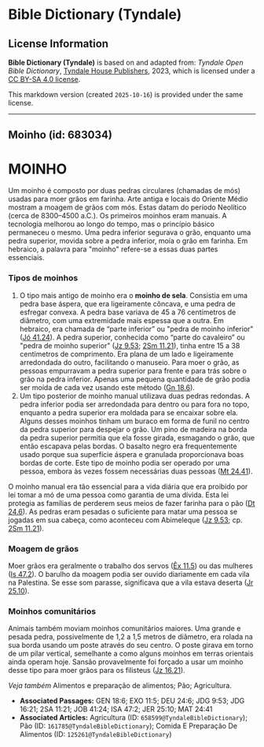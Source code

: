 # Bible Dictionary (Tyndale)

## License Information

**Bible Dictionary (Tyndale)** is based on and adapted from: _Tyndale Open Bible Dictionary_, [Tyndale House Publishers](https://tyndaleopenresources.com/), 2023, which is licensed under a [CC BY-SA 4.0 license](https://creativecommons.org/licenses/by-sa/4.0/legalcode.en).

This markdown version (created `2025-10-16`) is provided under the same license.



--------------------------------

## Moinho (id: 683034)

MOINHO
======

Um moinho é composto por duas pedras circulares (chamadas de mós) usadas para moer grãos em farinha. Arte antiga e locais do Oriente Médio mostram a moagem de grãos com mós. Estas datam do período Neolítico (cerca de 8300–4500 a.C.). Os primeiros moinhos eram manuais. A tecnologia melhorou ao longo do tempo, mas o princípio básico permaneceu o mesmo. Uma pedra inferior segurava o grão, enquanto uma pedra superior, movida sobre a pedra inferior, moía o grão em farinha. Em hebraico, a palavra para "moinho" refere\-se a essas duas partes essenciais.

### Tipos de moinhos

1. O tipo mais antigo de moinho era o **moinho de sela**. Consistia em uma pedra base áspera, que era ligeiramente côncava, e uma pedra de esfregar convexa. A pedra base variava de 45 a 76 centímetros de diâmetro, com uma extremidade mais espessa que a outra. Em hebraico, era chamada de “parte inferior” ou "pedra de moinho inferior" ([Jó 41\.24](https://ref.ly/Job41:24)). A pedra superior, conhecida como “parte do cavaleiro” ou "pedra de moinho superior" ([Jz 9\.53](https://ref.ly/Judg9:53); [2Sm 11\.21](https://ref.ly/2Sam11:21)), tinha entre 15 a 38 centímetros de comprimento. Era plana de um lado e ligeiramente arredondada do outro, facilitando o manuseio. Para moer o grão, as pessoas empurravam a pedra superior para frente e para trás sobre o grão na pedra inferior. Apenas uma pequena quantidade de grão podia ser moída de cada vez usando este método ([Gn 18\.6](https://ref.ly/Gen18:6)).
2. Um tipo posterior de moinho manual utilizava duas pedras redondas. A pedra inferior podia ser arredondada para dentro ou para fora no topo, enquanto a pedra superior era moldada para se encaixar sobre ela. Alguns desses moinhos tinham um buraco em forma de funil no centro da pedra superior para despejar o grão. Um pino de madeira na borda da pedra superior permitia que ela fosse girada, esmagando o grão, que então escapava pelas bordas. O basalto negro era frequentemente usado porque sua superfície áspera e granulada proporcionava boas bordas de corte. Este tipo de moinho podia ser operado por uma pessoa, embora às vezes fossem necessárias duas pessoas ([Mt 24\.41](https://ref.ly/Matt24:41)).

O moinho manual era tão essencial para a vida diária que era proibido por lei tomar a mó de uma pessoa como garantia de uma dívida. Esta lei protegia as famílias de perderem seus meios de fazer farinha para o pão ([Dt 24\.6](https://ref.ly/Deut24:6)). As pedras eram pesadas o suficiente para matar uma pessoa se jogadas em sua cabeça, como aconteceu com Abimeleque ([Jz 9\.53](https://ref.ly/Judg9:53); cp. [2Sm 11\.21](https://ref.ly/2Sam11:21)).

### Moagem de grãos

Moer grãos era geralmente o trabalho dos servos ([Êx 11\.5](https://ref.ly/Exod11:5)) ou das mulheres ([Is 47\.2](https://ref.ly/Isa47:2)). O barulho da moagem podia ser ouvido diariamente em cada vila na Palestina. Se esse som parasse, significava que a vila estava deserta ([Jr 25\.10](https://ref.ly/Jer25:10)).

### Moinhos comunitários

Animais também moviam moinhos comunitários maiores. Uma grande e pesada pedra, possivelmente de 1,2 a 1,5 metros de diâmetro, era rolada na sua borda usando um poste através do seu centro. O poste girava em torno de um pilar vertical, semelhante a como alguns moinhos em terras orientais ainda operam hoje. Sansão provavelmente foi forçado a usar um moinho desse tipo para moer grãos para os filisteus ([Jz 16\.21](https://ref.ly/Judg16:21)).

*Veja também* Alimentos e preparação de alimentos; Pão; Agricultura.

* **Associated Passages:** GEN 18:6; EXO 11:5; DEU 24:6; JDG 9:53; JDG 16:21; 2SA 11:21; JOB 41:24; ISA 47:2; JER 25:10; MAT 24:41
* **Associated Articles:** Agricultura (ID: `658599@TyndaleBibleDictionary`); Pão (ID: `161785@TyndaleBibleDictionary`); Comida E Preparação De Alimentos (ID: `125261@TyndaleBibleDictionary`)

